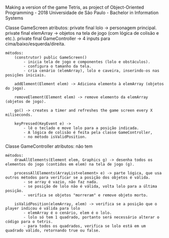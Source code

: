 Making a version of the game Tetris, as project of Object-Oriented Programming - 2018 Universidade de São Paulo - Bachelor in Information Systems


Classe GameScreen
	atributos: 
		private final lolo -> personagem principal.
		private final elemArray -> objetos na tela de jogo (com lógica de colisão e etc.).
		private final GameController -> 4 inputs para cima/baixo/esquerda/direita.

	métodos:
	    (construtor) public GameScreen()
	    	- inicia tela de jogo e componentes (lolo e obstáculos).
	    	- configura o tamanho da tela.
	    	- cria cenário (elemArray), lolo e caveira, inserindo-os nas posições iniciais.

	    addElement(Element elem) -> Adiciona elemento à elemArray (objetos do jogo).

	    removeElement(Element elem) -> remove elemento da elemArray (objetos de jogo).

	    go() -> creates a timer and refreshes the game screen every X miliseconds.

	    keyPressed(KeyEvent e) -> 	
	    	- lê o teclado e move lolo para a posição indicada. 
	    	- A lógica de colisão é feita pela classe GameController,
	    	- no método isValidPosition.

Classe GameController
	atributos: não tem

	métodos:
		drawAllElements(Element elem, Graphics g) -> desenha todos os elementos do jogo (contidos em elem) na tela de jogo (g).

		processAllElements(ArrayList<element> e) -> parte lógica, que usa outros métodos para verificar se a posição dos objetos é válida.
			- se array é vazio, não faz nada.
			- se posição de lolo não é válida, volta lolo para a última posição.
			- verifica se objetos "morreram" e remove objeto morto.

		isValidPosition(elemArray, elem) -> verifica se a posição que o player indicou é válida para lolo
			- elemArray é o cenário, elem é o lolo.
			- lolo só tem 1 quadrado, portanto será necessário alterar o código para o tetris.
			- para todos os quadrados, verifica se lolo está em um quadrado válido, retornando true ou false.
			
